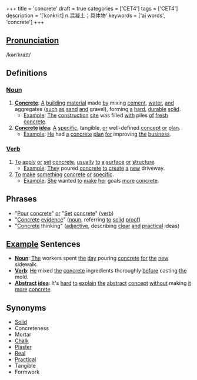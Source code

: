+++
title = 'concrete'
draft = true
categories = ['CET4']
tags = ['CET4']
description = '[ˈkɔnkriːt] n.混凝土；具体物'
keywords = ['ai words', 'concrete']
+++

## [Pronunciation](/en/post/pronunciation/)
/kənˈkraɪt/

## Definitions
### [Noun](/en/post/noun/)
1. **[Concrete](/en/post/concrete/)**: [A](/en/post/a/) [building](/en/post/building/) [material](/en/post/material/) made [by](/en/post/by/) mixing [cement](/en/post/cement/), [water](/en/post/water/), [and](/en/post/and/) aggregates ([such](/en/post/such/) [as](/en/post/as/) [sand](/en/post/sand/) [and](/en/post/and/) gravel), forming [a](/en/post/a/) [hard](/en/post/hard/), [durable](/en/post/durable/) [solid](/en/post/solid/).
   - [Example](/en/post/example/): [The](/en/post/the/) [construction](/en/post/construction/) [site](/en/post/site/) was filled [with](/en/post/with/) piles [of](/en/post/of/) [fresh](/en/post/fresh/) [concrete](/en/post/concrete/).
2. **[Concrete](/en/post/concrete/) [idea](/en/post/idea/)**: [A](/en/post/a/) [specific](/en/post/specific/), tangible, [or](/en/post/or/) well-defined [concept](/en/post/concept/) [or](/en/post/or/) [plan](/en/post/plan/).
   - [Example](/en/post/example/): [He](/en/post/he/) had [a](/en/post/a/) [concrete](/en/post/concrete/) [plan](/en/post/plan/) [for](/en/post/for/) improving [the](/en/post/the/) [business](/en/post/business/).

### [Verb](/en/post/verb/)
1. [To](/en/post/to/) [apply](/en/post/apply/) [or](/en/post/or/) [set](/en/post/set/) [concrete](/en/post/concrete/), [usually](/en/post/usually/) [to](/en/post/to/) [a](/en/post/a/) [surface](/en/post/surface/) [or](/en/post/or/) [structure](/en/post/structure/).
   - [Example](/en/post/example/): [They](/en/post/they/) poured [concrete](/en/post/concrete/) [to](/en/post/to/) [create](/en/post/create/) [a](/en/post/a/) [new](/en/post/new/) driveway.
2. [To](/en/post/to/) [make](/en/post/make/) [something](/en/post/something/) [concrete](/en/post/concrete/) [or](/en/post/or/) [specific](/en/post/specific/).
   - [Example](/en/post/example/): [She](/en/post/she/) wanted [to](/en/post/to/) [make](/en/post/make/) [her](/en/post/her/) goals [more](/en/post/more/) [concrete](/en/post/concrete/).

## Phrases
- "[Pour](/en/post/pour/) [concrete](/en/post/concrete/)" [or](/en/post/or/) "[Set](/en/post/set/) [concrete](/en/post/concrete/)" ([verb](/en/post/verb/))
- "[Concrete](/en/post/concrete/) [evidence](/en/post/evidence/)" ([noun](/en/post/noun/), referring [to](/en/post/to/) [solid](/en/post/solid/) [proof](/en/post/proof/))
- "[Concrete](/en/post/concrete/) thinking" ([adjective](/en/post/adjective/), describing [clear](/en/post/clear/) [and](/en/post/and/) [practical](/en/post/practical/) ideas)

## [Example](/en/post/example/) Sentences
- **[Noun](/en/post/noun/)**: [The](/en/post/the/) workers spent [the](/en/post/the/) [day](/en/post/day/) pouring [concrete](/en/post/concrete/) [for](/en/post/for/) [the](/en/post/the/) [new](/en/post/new/) sidewalk.
- **[Verb](/en/post/verb/)**: [He](/en/post/he/) mixed [the](/en/post/the/) [concrete](/en/post/concrete/) ingredients thoroughly [before](/en/post/before/) casting [the](/en/post/the/) mold.
- **[Abstract](/en/post/abstract/) [idea](/en/post/idea/)**: It's [hard](/en/post/hard/) [to](/en/post/to/) [explain](/en/post/explain/) [the](/en/post/the/) [abstract](/en/post/abstract/) [concept](/en/post/concept/) [without](/en/post/without/) making [it](/en/post/it/) [more](/en/post/more/) [concrete](/en/post/concrete/).

## Synonyms
- [Solid](/en/post/solid/)
- Concreteness
- Mortar
- [Chalk](/en/post/chalk/)
- [Plaster](/en/post/plaster/)
- [Real](/en/post/real/)
- [Practical](/en/post/practical/)
- Tangible
- Formwork
